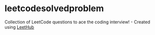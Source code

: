 # leetcodesolvedproblem
Collection of LeetCode questions to ace the coding interview! - Created using [LeetHub](https://github.com/QasimWani/LeetHub)
